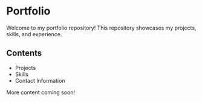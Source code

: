 # Portfolio

Welcome to my portfolio repository! This repository showcases my projects, skills, and experience.

## Contents
- Projects
- Skills
- Contact Information

More content coming soon!
